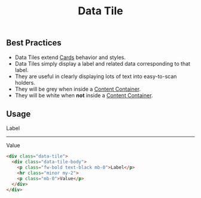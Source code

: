 ﻿---
title: Data Tile
summary: Data Tiles group related information about a category. 
tags: data tile, group, information
layout: guide
eleventyNavigation:
  key: Data Tile
  parent: Components
  order: 155
  excerpt: Data Tiles group related information about a category.
  img: /img/illustrations/illus-data-tiles.svg
---
 
## Best Practices

- Data Tiles extend [Cards](/components/card) behavior and styles.
- Data Tiles  simply display a label and related data corresponding to that label. 
- They are useful in clearly displaying lots of text into easy-to-scan holders.
- They will be grey when inside a [Content Container](/components/content_container/).
- They will be white when **not** inside a [Content Container](/components/content_container/).

## Usage

<div class="data-tile">
  <div class="data-tile-body">
    <p class="fw-bold text-black mb-0">Label</p>
    <hr class="minor my-2">
    <p class="mb-0">Value</p>
  </div>
</div>


```html
<div class="data-tile">
  <div class="data-tile-body">
    <p class="fw-bold text-black mb-0">Label</p>
    <hr class="minor my-2">
    <p class="mb-0">Value</p>
  </div>
</div>
```
